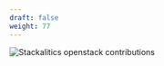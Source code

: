 ```yaml
---
draft: false
weight: 77
---
```


![Stackalitics openstack contributions](http://i.cubeupload.com/ywI1w9.png)

